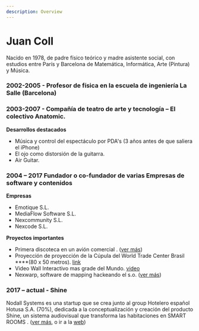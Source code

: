 ```yaml
---
description: Overview
---
```


# Juan Coll

Nacido en 1978, de padre físico teórico y madre asistente social, con estudios entre París y Barcelona de Matemática, Informática, Arte \(Pintura\) y Música. ​

### 2002-2005 - Profesor de física en la escuela de ingeniería La Salle \(Barcelona\)​

### **2003-2007** - Compañía de teatro de arte y tecnología – El colectivo Anatomic.

**Desarrollos destacados**

* Música y control del espectáculo por PDA's \(3 años antes de que saliera el iPhone\)
* El ojo como distorsión de la guitarra.
* Air Guitar.

### **2004 – 2017** Fundador o co-fundador de varias Empresas de software y contenidos

**Empresas**

* Emotique S.L. 
* MediaFlow Software S.L.
* Nexcommunity S.L.
* Nexcode S.L.

**Proyectos importantes**

*  Primera discoteca en un avión comercial . \([ver más](timeline/emotique-s.l./david-guetta.md)\)
*  Proyección de proyección de la Cúpula del World Trade Center Brasil ****\(80 x 50 metros\). [link](https://www.youtube.com/watch?v=rlVgLma0hws)
*  Video Wall Interactivo mas grade del Mundo. [video](https://vimeo.com/291501766) 
*  Nexwarp, software de mapping hackeando el s.o. \([ver más](programming/nexwarp.md)\)

### **2017 –  actual** - Shine

Nodall Systems es una startup que se crea junto al group Hotelero español Hotusa S.A. \(70%\),  dedicada a la conceptualización y creación del producto Shine, un sistema audiovisual que transforma las habitaciones en SMART ROOMS . \([ver más](timeline/nodall-systems-hotusa.md), o ir a la [web](http://www.shinesmartroom.com/)\)





